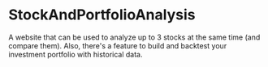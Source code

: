 # StockAndPortfolioAnalysis
A website that can be used to analyze up to 3 stocks at the same time (and compare them). Also, there's a feature to build and backtest your investment portfolio with historical data.
